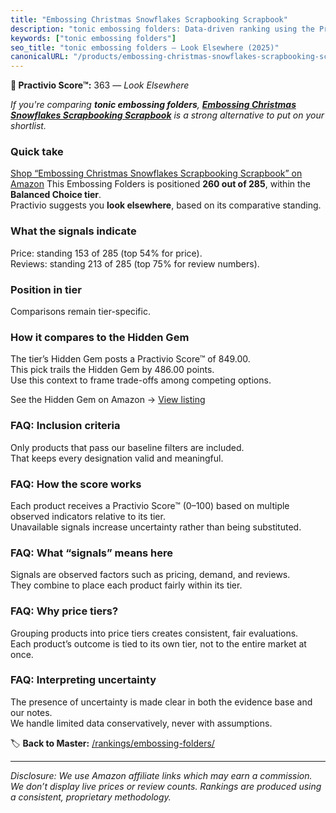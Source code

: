 ```yaml
---
title: "Embossing Christmas Snowflakes Scrapbooking Scrapbook"
description: "tonic embossing folders: Data-driven ranking using the Practivio Score™. Positioned by quality, value, demand, findability, momentum."
keywords: ["tonic embossing folders"]
seo_title: "tonic embossing folders — Look Elsewhere (2025)"
canonicalURL: "/products/embossing-christmas-snowflakes-scrapbooking-scrapbook-B0FKSBX815/"
---
```


**🚫 Practivio Score™:** 363 — _Look Elsewhere_


*If you're comparing **tonic embossing folders**, **[Embossing Christmas Snowflakes Scrapbooking Scrapbook](https://www.amazon.com/dp/B0FKSBX815?tag=practivio-20)** is a strong alternative to put on your shortlist.*
### Quick take
[Shop “Embossing Christmas Snowflakes Scrapbooking Scrapbook” on Amazon](https://www.amazon.com/dp/B0FKSBX815?tag=practivio-20)
This Embossing Folders is positioned **260 out of 285**, within the **Balanced Choice tier**.  
Practivio suggests you **look elsewhere**, based on its comparative standing.

### What the signals indicate
Price: standing 153 of 285 (top 54% for price).  
Reviews: standing 213 of 285 (top 75% for review numbers).  

### Position in tier
Comparisons remain tier-specific.

### How it compares to the Hidden Gem
The tier’s Hidden Gem posts a Practivio Score™ of 849.00.  
This pick trails the Hidden Gem by 486.00 points.  
Use this context to frame trade-offs among competing options.  

See the Hidden Gem on Amazon → [View listing](https://www.amazon.com/dp/B0006HXBSU?tag=practivio-20)

### FAQ: Inclusion criteria
Only products that pass our baseline filters are included.  
That keeps every designation valid and meaningful.

### FAQ: How the score works
Each product receives a Practivio Score™ (0–100) based on multiple observed indicators relative to its tier.  
Unavailable signals increase uncertainty rather than being substituted.

### FAQ: What “signals” means here
Signals are observed factors such as pricing, demand, and reviews.  
They combine to place each product fairly within its tier.

### FAQ: Why price tiers?
Grouping products into price tiers creates consistent, fair evaluations.  
Each product’s outcome is tied to its own tier, not to the entire market at once.

### FAQ: Interpreting uncertainty
The presence of uncertainty is made clear in both the evidence base and our notes.  
We handle limited data conservatively, never with assumptions.


🏷️ **Back to Master:** [/rankings/embossing-folders/](/rankings/embossing-folders/)

---
_Disclosure: We use Amazon affiliate links which may earn a commission. We don’t display live prices or review counts. Rankings are produced using a consistent, proprietary methodology._

